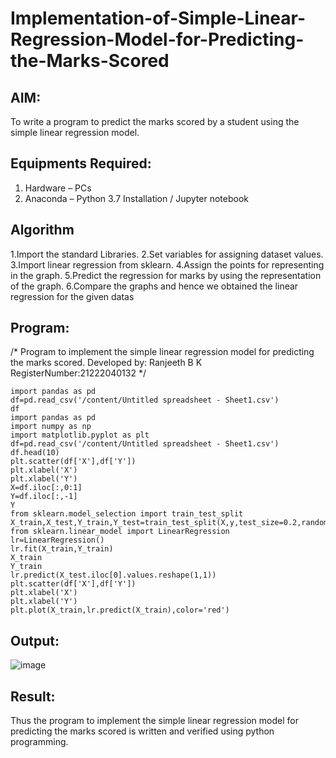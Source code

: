 # Implementation-of-Simple-Linear-Regression-Model-for-Predicting-the-Marks-Scored

## AIM:
To write a program to predict the marks scored by a student using the simple linear regression model.

## Equipments Required:
1. Hardware – PCs
2. Anaconda – Python 3.7 Installation / Jupyter notebook

## Algorithm
1.Import the standard Libraries.
2.Set variables for assigning dataset values. 
3.Import linear regression from sklearn. 
4.Assign the points for representing in the graph. 
5.Predict the regression for marks by using the representation of the graph. 
6.Compare the graphs and hence we obtained the linear regression for the given datas 

## Program:
/*
Program to implement the simple linear regression model for predicting the marks scored.
Developed by: Ranjeeth B K
RegisterNumber:21222040132
*/
```
import pandas as pd
df=pd.read_csv('/content/Untitled spreadsheet - Sheet1.csv')
df
import pandas as pd
import numpy as np
import matplotlib.pyplot as plt
df=pd.read_csv('/content/Untitled spreadsheet - Sheet1.csv')
df.head(10)
plt.scatter(df['X'],df['Y'])
plt.xlabel('X')
plt.xlabel('Y')
X=df.iloc[:,0:1]
Y=df.iloc[:,-1]
Y
from sklearn.model_selection import train_test_split
X_train,X_test,Y_train,Y_test=train_test_split(X,y,test_size=0.2,random_state=0)
from sklearn.linear_model import LinearRegression
lr=LinearRegression()
lr.fit(X_train,Y_train)
X_train
Y_train
lr.predict(X_test.iloc[0].values.reshape(1,1))
plt.scatter(df['X'],df['Y'])
plt.xlabel('X')
plt.xlabel('Y')
plt.plot(X_train,lr.predict(X_train),color='red')
```

## Output:
![image](https://github.com/RANJEETH17/Implementation-of-Simple-Linear-Regression-Model-for-Predicting-the-Marks-Scored/assets/120718823/7afa5a55-885c-4378-9538-ff4243da52ef)



## Result:
Thus the program to implement the simple linear regression model for predicting the marks scored is written and verified using python programming.
